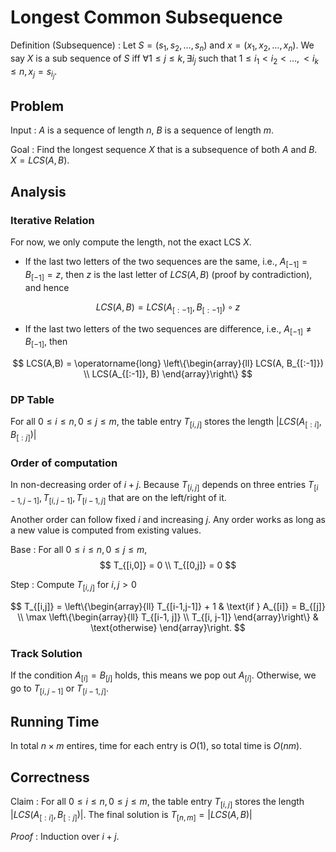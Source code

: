 # Longest Common Subsequence



Definition (Subsequence)
: Let $S = (s_1, s_2, \ldots, s_n)$ and $x = (x_1, x_2, \ldots, x_n)$. We say $X$ is a sub sequence of $S$ iff $\forall 1 \le j \le k, \exists i_j$ such that $1 \le i_1 < i_2 < \ldots, < i_k \le n, x_j = s_{i_j}$.

## Problem

Input
: $A$ is a sequence of length $n$, $B$ is a sequence of length $m$.

Goal
: Find the longest sequence $X$ that is a subsequence of both $A$ and $B$. $X = LCS(A,B)$.

## Analysis

### Iterative Relation

For now, we only compute the length, not the exact LCS $X$.

- If the last two letters of the two sequences are the same, i.e., $A_{[-1]} = B_{[-1]} = z$, then $z$ is the last letter of $LCS(A, B)$ (proof by contradiction), and hence

$$LCS(A,B) = LCS(A_{[:-1]}, B_{[:-1]}) \circ z$$

- If the last two letters of the two sequences are difference, i.e., $A_{[-1]} \ne B_{[-1]}$, then


$$
LCS(A,B) = \operatorname{long}  \left\{\begin{array}{ll}
LCS(A, B_{[:-1]}) \\
LCS(A_{[:-1]}, B)
\end{array}\right\}
$$

### DP Table

For all $0 \le i \le n, 0 \le j \le m$, the table entry $T_{[i,j]}$ stores the length $\left\vert LCS(A_{[:i]}, B_{[:j]}) \right\vert$

### Order of computation

In non-decreasing order of $i+j$. Because $T_{[i,j]}$ depends on three entries $T_{[i-1, j-1]}, T_{[i, j-1]}, T_{[i-1, j]}$ that are on the left/right of it.

Another order can follow fixed $i$ and increasing $j$. Any order works as long as a new value is computed from existing values.

Base
: For all $0 \le i \le n, 0 \le j \le m$,
$$
T_{[i,0]} = 0 \\
T_{[0,j]} = 0
$$

Step
: Compute $T_{[i,j]}$ for $i,j>0$


$$
T_{[i,j]} =  \left\{\begin{array}{ll}
T_{[i-1,j-1]} + 1 & \text{if } A_{[i]} = B_{[j]}  \\
\max \left\{\begin{array}{ll}
T_{[i-1, j]} \\
T_{[i, j-1]}
\end{array}\right\}
& \text{otherwise}
\end{array}\right.
$$

### Track Solution

If the condition $A_{[i]} = B_{[j]}$ holds, this means we pop out $A_{[i]}$. Otherwise, we go to $T_{[i,j-1]}$ or $T_{[i-1,j]}$.



## Running Time

In total $n\times m$ entires, time for each entry is $O(1)$, so total time is $O(nm)$.

## Correctness

Claim
: For all $0 \le i \le n, 0 \le j \le m$, the table entry $T_{[i,j]}$ stores the length $\left\vert LCS(A_{[:i]}, B_{[:j]}) \right\vert$. The final solution is $T_{[n,m]} = \left\vert LCS(A, B) \right\vert$

*Proof*
: Induction over $i+j$.
